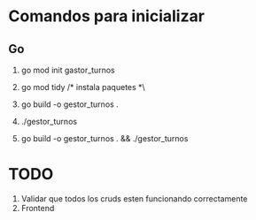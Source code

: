# Comandos para inicializar

## Go
1. go mod init gastor_turnos
2. go mod tidy  /* instala paquetes *\
3. go build -o gestor_turnos .
4. ./gestor_turnos

3. go build -o gestor_turnos . && ./gestor_turnos





# TODO
1. Validar que todos los cruds esten funcionando correctamente
2. Frontend  